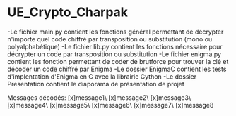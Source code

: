 # UE_Crypto_Charpak

-Le fichier main.py contient les fonctions général permettant de décrypter n'importe quel code chiffré par transposition ou substitution (mono ou polyalphabétique)
-Le fichier lib.py contient les fonctions nécessaire pour décrypter un code par transposition ou substitution
-Le fichier enigma.py contient les fonction permettant de coder de brutforce pour trouver la clé et décoder un code chiffré par Enigma
-Le dossier EnigmaC contient les tests d'implentation d'Enigma en C avec la librairie Cython
-Le dossier Presentation contient le diaporama de présentation de projet

Messages décodés:
[x]message1\\
[x]message2\\
[x]message3\\
[x]message4\\
[x]message5\\
[x]message6\\
[x]message7\\
[x]message8
